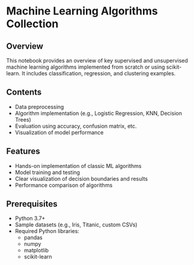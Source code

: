 # Machine Learning Algorithms Collection

## Overview

This notebook provides an overview of key supervised and unsupervised machine learning algorithms implemented from scratch or using scikit-learn. It includes classification, regression, and clustering examples.

## Contents

- Data preprocessing
- Algorithm implementation (e.g., Logistic Regression, KNN, Decision Trees)
- Evaluation using accuracy, confusion matrix, etc.
- Visualization of model performance

## Features

- Hands-on implementation of classic ML algorithms
- Model training and testing
- Clear visualization of decision boundaries and results
- Performance comparison of algorithms

## Prerequisites

- Python 3.7+
- Sample datasets (e.g., Iris, Titanic, custom CSVs)
- Required Python libraries:
  - pandas
  - numpy
  - matplotlib
  - scikit-learn
